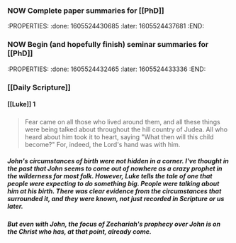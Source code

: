 ### NOW Complete paper summaries for [[PhD]]
:PROPERTIES:
:done: 1605524430685
:later: 1605524437681
:END:
### NOW Begin (and hopefully finish) seminar summaries for [[PhD]]
:PROPERTIES:
:done: 1605524432465
:later: 1605524433336
:END:
### [[Daily Scripture]]
#### [[Luke]] 1
#####
> Fear came on all those who lived around them, and all these things were being talked about throughout the hill country of Judea. All who heard about him took it to heart, saying "What then will this child become?" For, indeed, the Lord's hand was with him.
##### John's circumstances of birth were not hidden in a corner. I've thought in the past that John seems to come out of nowhere as a crazy prophet in the wilderness for most folk. However, Luke tells the tale of one that people were expecting to do something big. People were talking about him at his birth. There was clear evidence from the circumstances that surrounded it, and they were known, not just recorded in Scripture or us later.
##### But even with John, the focus of Zechariah's prophecy over John is on the Christ who has, at that point, already come.